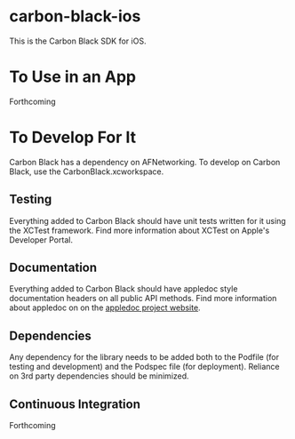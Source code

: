 carbon-black-ios
================

This is the Carbon Black SDK for iOS.  

# To Use in an App

Forthcoming

# To Develop For It

Carbon Black has a dependency on AFNetworking.  To develop on Carbon Black, use the CarbonBlack.xcworkspace.  

## Testing

Everything added to Carbon Black should have unit tests written for it using the XCTest framework. Find more information about XCTest on Apple's Developer Portal.

## Documentation

Everything added to Carbon Black should have appledoc style documentation headers on all public API methods. Find more information about appledoc on on the [appledoc project website](http://gentlebytes.com/appledoc/).

## Dependencies

Any dependency for the library needs to be added both to the Podfile (for testing and development) and the Podspec file (for deployment).  Reliance on 3rd party dependencies should be minimized.

## Continuous Integration

Forthcoming

